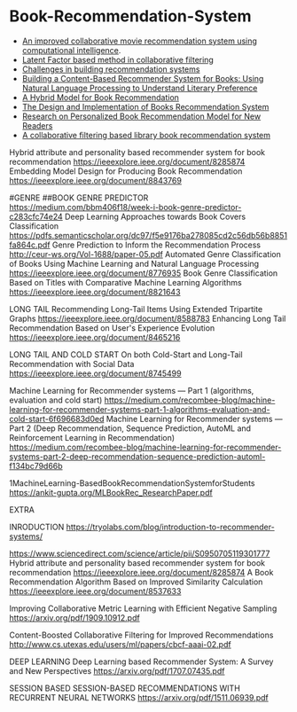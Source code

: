 # Book-Recommendation-System


* [An improved collaborative movie recommendation system using computational intelligence](https://www.sciencedirect.com/science/article/pii/S1045926X14000901).
* [Latent Factor based method in collaborative filtering](https://medium.com/@rabinpoudyal1995/latent-factor-based-method-in-collaborative-filtering-77756a02f675)
* [Challenges in building recommendation systems](https://medium.com/@rabinpoudyal1995/challenges-in-building-recommendation-systems-719a4d3cf5b2)
* [Building a Content-Based Recommender System for Books: Using Natural Language Processing to Understand Literary Preference](https://jamesrledoux.com/projects/gutenberg-recommender-system/)
* [A Hybrid Model for Book Recommendation](https://ieeexplore.ieee.org/document/8473274)
* [The Design and Implementation of Books Recommendation System](https://ieeexplore.ieee.org/document/8663914)
* [Research on Personalized Book Recommendation Model for New Readers](https://ieeexplore.ieee.org/document/8614724)
* [A collaborative filtering based library book recommendation system](https://ieeexplore.ieee.org/document/8391175)


Hybrid attribute and personality based recommender system for book recommendation
https://ieeexplore.ieee.org/document/8285874
Embedding Model Design for Producing Book Recommendation
https://ieeexplore.ieee.org/document/8843769


#GENRE
##BOOK GENRE PREDICTOR
https://medium.com/bbm406f18/week-i-book-genre-predictor-c283cfc74e24
Deep Learning Approaches towards Book Covers Classification
https://pdfs.semanticscholar.org/dc97/f5e9176ba278085cd2c56db56b8851fa864c.pdf
Genre Prediction to Inform the Recommendation Process
http://ceur-ws.org/Vol-1688/paper-05.pdf
Automated Genre Classification of Books Using Machine Learning and Natural Language Processing
https://ieeexplore.ieee.org/document/8776935
Book Genre Classification Based on Titles with Comparative Machine Learning Algorithms
https://ieeexplore.ieee.org/document/8821643


LONG TAIL
Recommending Long-Tail Items Using Extended Tripartite Graphs
https://ieeexplore.ieee.org/document/8588783
Enhancing Long Tail Recommendation Based on User's Experience Evolution
https://ieeexplore.ieee.org/document/8465216

LONG TAIL AND COLD START
On both Cold-Start and Long-Tail Recommendation with Social Data
https://ieeexplore.ieee.org/document/8745499


Machine Learning for Recommender systems — Part 1 (algorithms, evaluation and cold start)
https://medium.com/recombee-blog/machine-learning-for-recommender-systems-part-1-algorithms-evaluation-and-cold-start-6f696683d0ed
Machine Learning for Recommender systems — Part 2 (Deep Recommendation, Sequence Prediction, AutoML and Reinforcement Learning in Recommendation)
https://medium.com/recombee-blog/machine-learning-for-recommender-systems-part-2-deep-recommendation-sequence-prediction-automl-f134bc79d66b



1MachineLearning-BasedBookRecommendationSystemforStudents
https://ankit-gupta.org/MLBookRec_ResearchPaper.pdf



EXTRA

INRODUCTION
https://tryolabs.com/blog/introduction-to-recommender-systems/


https://www.sciencedirect.com/science/article/pii/S0950705119301777
Hybrid attribute and personality based recommender system for book recommendation
https://ieeexplore.ieee.org/document/8285874
A Book Recommendation Algorithm Based on Improved Similarity Calculation
https://ieeexplore.ieee.org/document/8537633



Improving Collaborative Metric Learning with Efficient Negative Sampling
https://arxiv.org/pdf/1909.10912.pdf

Content-Boosted Collaborative Filtering for Improved Recommendations
http://www.cs.utexas.edu/users/ml/papers/cbcf-aaai-02.pdf

DEEP LEARNING
Deep Learning based Recommender System: A Survey and New Perspectives
https://arxiv.org/pdf/1707.07435.pdf


SESSION BASED
SESSION-BASED RECOMMENDATIONS WITH RECURRENT NEURAL NETWORKS
https://arxiv.org/pdf/1511.06939.pdf
